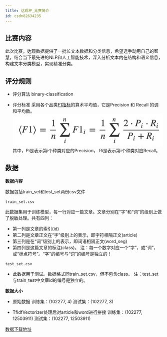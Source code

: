 ```yaml
---
title: 达观杯_比赛简介
id: csdn82634235
---
```


## 比赛内容

此次比赛，达观数据提供了一批长文本数据和分类信息，希望选手动用自己的智慧，结合当下最先进的NLP和人工智能技术，深入分析文本内在结构和语义信息，构建文本分类模型，实现精准分类。

## 评分规则

*   评分算法
    binary-classification

*   评分标准
    采用各个品类[F1指标](https://www.cnblogs.com/weedboy/p/7072010.html)的算术平均值，它是Precision 和 Recall 的调和平均数。
    ![](../img/ccb7112c346206fa3578e31811c7b257.png)
    其中，Pi是表示第i个种类对应的Precision， Ri是表示第i个种类对应Recall。

## 数据

**数据内容**

数据包括train_set和test_set两份csv文件

```
train_set.csv
```

此数据集用于训练模型，每一行对应一篇文章。文章分别在“字”和“词”的级别上做了脱敏处理。共有四列：

*   第一列是文章的索引(id)
*   第二列是文章正文在“字”级别上的表示，即字符相隔正文(article)
*   第三列是在“词”级别上的表示，即词语相隔正文(word_seg)
*   第四列是这篇文章的标注(class)。
    注：每一个数字对应一个“字”，或“词”，或“标点符号”。“字”的编号与“词”的编号是独立的！

```
test_set.csv
```

*   此数据用于测试。数据格式同train_set.csv，但不包含class。
    注：test_set与train_test中文章id的编号是独立的。

**数据大小**

*   原始数据
    训练集：(102277, 4)
    测试集：(102277, 3)

*   TfidfVectorizer处理后对article和word进行拼接
    训练集：(102277, 12503911)
    测试集：(102277, 12503911)

[数据下载地址](https://pan.baidu.com/s/17UjEEcB2taT_HvU1FC1bCQ#list/path=%2F)